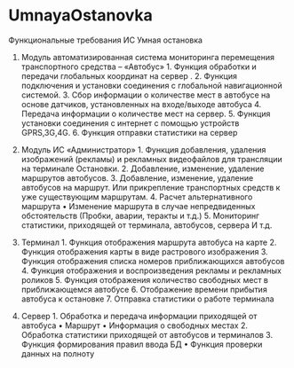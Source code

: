 # UmnayaOstanovka
Функциональные требования ИС Умная остановка

1.	Модуль автоматизированная система мониторинга перемещения транспортного средства – «Автобус»
        1.	Функция обработки и передачи  глобальных координат на сервер . 
        2.	Функция подключения и установки соединения с глобальной навигационной системой.
        3.	Сбор информации о количестве мест в автобусе на основе датчиков, установленных на входе/выходе автобуса
        4.	 Передача информации о количестве мест на сервер.
        5.	Функция установки соединения с интернет с помощью устройств GPRS,3G,4G.
        6.	Функция отправки статистики на сервер



2.	Модуль ИС «Администратор»
        1.	Функция добавления, удаления изображений (рекламы) и рекламных видеофайлов для трансляции на терминале Остановки.
        2.	Добавление, изменение, удаление маршрутов автобусов.
        3.	Добавление, изменение, удаление автобусов на маршрут. Или прикрепление транспортных средств к уже существующим маршрутам.
         4.	Расчет альтернативного маршрута
                •	Изменение маршрута в случае непредвиденных обстоятельств (Пробки, аварии, теракты и т.д.)
        5.	Мониторинг статистики, приходящей от терминала, автобусов, сервера
И т.д.


3.	Терминал
        1.	Функция отображения маршрута автобуса на карте
        2.	Функция отображения карты в виде растрового изображения
        3.	Функция отображения списка номеров приближающихся автобусов
        4.	Функция отображения и воспроизведения рекламы и рекламных роликов
        5.	Функция отображения количество свободных мест в приближающемся автобусе
        6.	Отображение времени прибытия автобуса к остановке
        7.	Отправка статистики о работе терминала




4.	Сервер
        1.	Обработка и передача информации приходящей от автобуса
            •	Маршрут
            •	Информация о свободных местах
        2.	Обработка статистики приходящей от автобусов и терминалов
          3.	Функция 	формирования правил ввода БД
        •	Функция проверки данных на полноту 

